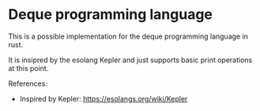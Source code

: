 # Deque programming language

This is a possible implementation for the deque programming language in rust.

It is insipred by the esolang Kepler and just supports basic print operations at this point.


References:

- Inspired by Kepler: https://esolangs.org/wiki/Kepler
